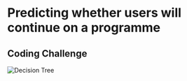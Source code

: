 # Predicting whether users will continue on a programme
## Coding Challenge
![Decision Tree](tree2.png)
